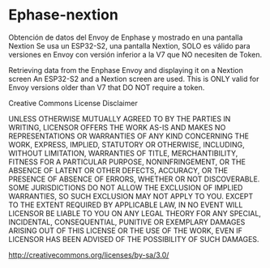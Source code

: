 # Ephase-nextion
Obtención de datos del Envoy de Enphase y mostrado en una pantalla Nextion
Se usa un ESP32-S2, una pantalla Nextion, SOLO es válido para versiones en Envoy con versión inferior a la V7 que NO necesiten de Token.


Retrieving data from the Enphase Envoy and displaying it on a Nextion screen
An ESP32-S2 and a Nextion screen are used. This is ONLY valid for Envoy versions older than V7 that DO NOT require a token.

Creative Commons License Disclaimer

UNLESS OTHERWISE MUTUALLY AGREED TO BY THE PARTIES IN WRITING, LICENSOR OFFERS THE WORK AS-IS AND MAKES NO REPRESENTATIONS OR WARRANTIES OF ANY KIND CONCERNING THE WORK, EXPRESS, IMPLIED, STATUTORY OR OTHERWISE, INCLUDING, WITHOUT LIMITATION, WARRANTIES OF TITLE, MERCHANTIBILITY, FITNESS FOR A PARTICULAR PURPOSE, NONINFRINGEMENT, OR THE ABSENCE OF LATENT OR OTHER DEFECTS, ACCURACY, OR THE PRESENCE OF ABSENCE OF ERRORS, WHETHER OR NOT DISCOVERABLE. SOME JURISDICTIONS DO NOT ALLOW THE EXCLUSION OF IMPLIED WARRANTIES, SO SUCH EXCLUSION MAY NOT APPLY TO YOU. EXCEPT TO THE EXTENT REQUIRED BY APPLICABLE LAW, IN NO EVENT WILL LICENSOR BE LIABLE TO YOU ON ANY LEGAL THEORY FOR ANY SPECIAL, INCIDENTAL, CONSEQUENTIAL, PUNITIVE OR EXEMPLARY DAMAGES ARISING OUT OF THIS LICENSE OR THE USE OF THE WORK, EVEN IF LICENSOR HAS BEEN ADVISED OF THE POSSIBILITY OF SUCH DAMAGES.

http://creativecommons.org/licenses/by-sa/3.0/
